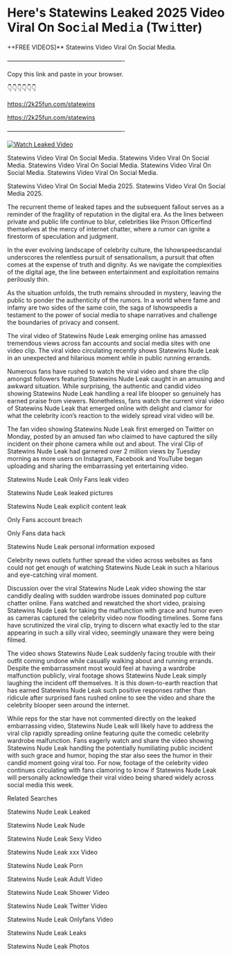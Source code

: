 # Here's Statewins Leaked 2025 Video Viral On Soc𝚒al Med𝚒a (Tw𝚒tter)

++FREE VIDEOS]** Statewins Video Viral On Social Media.

———————————————————-

Copy this link and paste in your browser.

👇👇👇👇👇👇

https://2k25fun.com/statewins

https://2k25fun.com/statewins

———————————————————-

[![Watch Leaked Video](https://miro.medium.com/v2/resize:fit:828/format:webp/1*cilzJN44JGOrTw9NJCrNHA.gif "Watch Leaked Video")](https://2k25fun.com/statewins)

Statewins Video Viral On Social Media. Statewins Video Viral On Social Media. Statewins Video Viral On Social Media. Statewins Video Viral On Social Media. Statewins Video Viral On Social Media.

Statewins Video Viral On Social Media 2025. Statewins Video Viral On Social Media 2025.

The recurrent theme of leaked tapes and the subsequent fallout serves as a reminder of the fragility of reputation in the digital era. As the lines between private and public life continue to blur, celebrities like Prison Officerfind themselves at the mercy of internet chatter, where a rumor can ignite a firestorm of speculation and judgment.

In the ever evolving landscape of celebrity culture, the Ishowspeedscandal underscores the relentless pursuit of sensationalism, a pursuit that often comes at the expense of truth and dignity. As we navigate the complexities of the digital age, the line between entertainment and exploitation remains perilously thin.

As the situation unfolds, the truth remains shrouded in mystery, leaving the public to ponder the authenticity of the rumors. In a world where fame and infamy are two sides of the same coin, the saga of Ishowspeedis a testament to the power of social media to shape narratives and challenge the boundaries of privacy and consent.

The viral video of Statewins Nude Leak emerging online has amassed tremendous views across fan accounts and social media sites with one video clip. The viral video circulating recently shows Statewins Nude Leak in an unexpected and hilarious moment while in public running errands.

Numerous fans have rushed to watch the viral video and share the clip amongst followers featuring Statewins Nude Leak caught in an amusing and awkward situation. While surprising, the authentic and candid video showing Statewins Nude Leak handling a real life blooper so genuinely has earned praise from viewers. Nonetheless, fans watch the current viral video of Statewins Nude Leak that emerged online with delight and clamor for what the celebrity icon’s reaction to the widely spread viral video will be.

The fan video showing Statewins Nude Leak first emerged on Twitter on Monday, posted by an amused fan who claimed to have captured the silly incident on their phone camera while out and about. The viral Clip of Statewins Nude Leak had garnered over 2 million views by Tuesday morning as more users on Instagram, Facebook and YouTube began uploading and sharing the embarrassing yet entertaining video.

Statewins Nude Leak Only Fans leak video

Statewins Nude Leak leaked pictures

Statewins Nude Leak explicit content leak

Only Fans account breach

Only Fans data hack

Statewins Nude Leak personal information exposed

Celebrity news outlets further spread the video across websites as fans could not get enough of watching Statewins Nude Leak in such a hilarious and eye-catching viral moment.

Discussion over the viral Statewins Nude Leak video showing the star candidly dealing with sudden wardrobe issues dominated pop culture chatter online. Fans watched and rewatched the short video, praising Statewins Nude Leak for taking the malfunction with grace and humor even as cameras captured the celebrity video now flooding timelines. Some fans have scrutinized the viral clip, trying to discern what exactly led to the star appearing in such a silly viral video, seemingly unaware they were being filmed.

The video shows Statewins Nude Leak suddenly facing trouble with their outfit coming undone while casually walking about and running errands. Despite the embarrassment most would feel at having a wardrobe malfunction publicly, viral footage shows Statewins Nude Leak simply laughing the incident off themselves. It is this down-to-earth reaction that has earned Statewins Nude Leak such positive responses rather than ridicule after surprised fans rushed online to see the video and share the celebrity blooper seen around the internet.

While reps for the star have not commented directly on the leaked embarrassing video, Statewins Nude Leak will likely have to address the viral clip rapidly spreading online featuring quite the comedic celebrity wardrobe malfunction. Fans eagerly watch and share the video showing Statewins Nude Leak handling the potentially humiliating public incident with such grace and humor, hoping the star also sees the humor in their candid moment going viral too. For now, footage of the celebrity video continues circulating with fans clamoring to know if Statewins Nude Leak will personally acknowledge their viral video being shared widely across social media this week.

Related Searches

Statewins Nude Leak Leaked

Statewins Nude Leak Nude

Statewins Nude Leak Sexy Video

Statewins Nude Leak xxx Video

Statewins Nude Leak Porn

Statewins Nude Leak Adult Video

Statewins Nude Leak Shower Video

Statewins Nude Leak Twitter Video

Statewins Nude Leak Onlyfans Video

Statewins Nude Leak Leaks

Statewins Nude Leak Photos